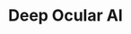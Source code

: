 ---
hackday: 26-london
title: Deep Ocular AI
summary: A revolutionary deep learning model for detection, segmentation and classification
  of Age-related Macular Degeneration (ARMD)
thumbnail: ocular_ai.png
team:
- Mark Ndipenoch
- Amaboh Achu
- Rohit Yenukoti
- Ann Augustin
links:
  presentation: https://docs.google.com/presentation/d/1aDKSrPUkc1i-VhrM6IZrD1bsF5UjcvOhO8l1ZmcpP_Y/edit#slide=id.g2bc4d75049c_1_488
  video: https://youtu.be/exjeO6C6GcU
---